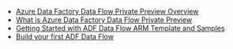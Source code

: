 * [Azure Data Factory Data Flow Private Preview Overview](https://aka.ms/adfdataflowoverviewvid)
* [What is Azure Data Factory Data Flow Private Preview](https://www.youtube.com/watch?v=cvChgp85BRo)
* [Getting Started with ADF Data Flow ARM Template and Samples](https://www.youtube.com/watch?v=YhpHlyYWCyI)
* [Build your first ADF Data Flow](https://youtu.be/WQ1KqsRL9Bg)

